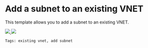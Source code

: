 # Add a subnet to an existing VNET

This template allows you to add a subnet to an existing VNET. 

<a href="https://portal.azure.com/#create/Microsoft.Template/uri/https%3A%2F%2Fraw.githubusercontent.com%2FAzure%2Fazure-quickstart-templates%2Fmaster%2F101-subnet-add-vnet-existing%2Fazuredeploy.json" target="_blank">
    <img src="http://azuredeploy.net/deploybutton.png"/>
</a>
<a href="http://armviz.io/#/?load=https%3A%2F%2Fraw.githubusercontent.com%2FAzure%2Fazure-quickstart-templates%2Fmaster%2F101-subnet-add-vnet-existing%2Fazuredeploy.json" target="_blank">
    <img src="http://armviz.io/visualizebutton.png"/>
</a>

`Tags: existing vnet, add subnet`
